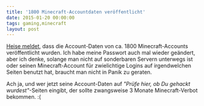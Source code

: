 ```yaml
---
title: '1800 Minecraft-Accountdaten veröffentlicht'
date: 2015-01-20 00:00:00 
tags: gaming,minecraft
layout: post
---
```

[Heise meldet][0], dass die Account-Daten von ca. 1800 Minecraft-Accounts veröffentlicht wurden. Ich habe meine Passwort auch mal wieder geändert, aber ich denke, solange man nicht auf sonderbaren Servern unterwegs ist oder seinen Minecraft-Account für zwielichtige Logins auf irgendwelchen Seiten benutzt hat, braucht man nicht in Panik zu geraten.

Ach ja, und wer jetzt seine Account-Daten auf *"Prüfe hier, ob Du gehackt wurdest"*-Seiten eingibt, der sollte zwangsweise 3 Monate Minecraft-Verbot bekommen. :(

[0]: http://www.heise.de/newsticker/meldung/1800-Minecraft-Accounts-kompromittiert-2520192.html


